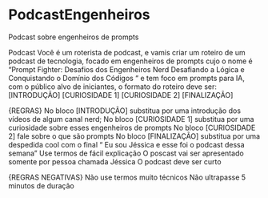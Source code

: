 # PodcastEngenheiros
Podcast sobre engenheiros de prompts 


Podcast
Você é um roterista de podcast, e vamis criar um roteiro  de um podcast de tecnologia, focado em engenheiros de prompts cujo o nome é “Prompt Fighter: Desafios dos Engenheiros Nerd
Desafiando a Lógica e Conquistando o Domínio dos Códigos “ e tem foco em prompts para IA, com o público alvo de iniciantes, o formato do roteiro deve ser:
[INTRODUÇÃO]
[CURIOSIDADE 1]
[CURIOSIDADE 2]
[FINALIZAÇÃO]

{REGRAS}
No bloco [INTRODUÇÃO] substitua por uma introdução dos vídeos de algum canal nerd;
No bloco [CURIOSIDADE 1] substitua por uma curiosidade sobre esses engenheiros de prompts
No bloco [CURIOSIDADE 2] fale sobre o que são prompts
No bloco [FINALIZAÇÃO] substitua por uma despedida cool com o final “ Eu sou Jéssica e esse foi o podcast dessa semana”
Use termos de fácil explicação
O poscast vai ser apresentado somente por pessoa chamada Jéssica
O podcast deve ser curto


{REGRAS NEGATIVAS}
Não use termos muito técnicos
Não ultrapasse 5 minutos de duração
